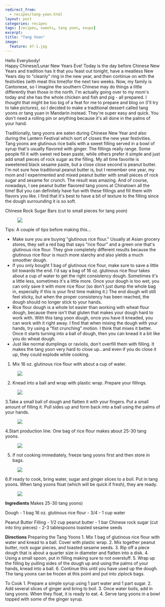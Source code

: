 ---redirect_from:   - recipes/tang-yoon.html
layout: post
categories: recipes
tags: [recipes, sweets, tang yoon, soups]
excerpt: 
title: "Tang Yoon"
image:
  feature: 47-1.jpg
---

Hello Everybody!  
Happy Chinese/Lunar New Years Eve!  Today is the day before Chinese New Years and tradition has it that you feast out tonight, have a meatless New Years day to "cleanly" ring in the new year, and then continue on with the festivities (with meat this time)for the next two weeks. Now, my family is Cantonese, so I imagine the southern Chinese may do things a little differently than those in the north.  I'm actually going over to my mom's today and she has the whole chicken and fish and pig - all prepared.  I thought that might be too big of a feat for me to prepare and blog on (I'll try to take pictures), so I decided to make a traditional dessert called tang yoons or tang yuan in Mandarin instead. They're super easy and quick. You don't need a rolling pin or anything because it's all done in the palms of your hand.

Traditionally, tang yoons are eaten during Chinese New Year and also during the Lantern Festival which sort of closes the new year festivities.  Tang yoons are glutinous rice balls with a sweet filling served in a bowl of syrup that's usually flavored with ginger.  The fillings really range.  Some people fill it with sweet red bean paste, while others prefer it simple and just add small pieces of rock sugar as the filling. My all time favorite is sweetened black sesame paste, but a close close second is peanut butter.  I'm not sure how traditional peanut butter is, but I remember one year, my mom and I experimented and mixed peanut butter with small pieces of rock sugar and sesame for crunch.  The result was amazing.  And of course, nowadays, I see peanut butter flavored tang yoons at Chinatown all the time!  But you can definitely have fun with these fillings and fill them with flavors you like.  I find that it's best to have a bit of texture to the filling since the dough surrounding it is so soft.

Chinese Rock Sugar Bars (cut to small pieces for tang yoon)

<figure> <img src='/images/47-2.jpg'> </figure>

Tips: A couple of tips before making this...
- Make sure you are buying "glutinous rice flour."  Usually at Asian grocery stores, they sell a red bag that says "rice flour" and a green one that's glutinous rice flour. They give completely different results because the glutinous rice flour is much more starchy and also yields a much smoother dough.
- If you only bought 1 bag of glutinous rice flour, make sure to save a little bit towards the end.  I'd say a bag of 16 oz. glutinous rice flour takes about a cup of water to get the right consistency dough.  Sometimes it's a little less, sometimes it's a little more. Once your dough is too wet, you can only save it with more rice flour (so don't just dump the whole bag in, especially if this is your first time making it.) The end dough will still feel sticky, but when the proper consistency has been reached, the dough should no longer stick to your hands.
- Rice flour dough is a whole lot easier than working with wheat flour dough, because there isn't that gluten that makes your dough hard to work with.  With this tang yoon dough, once you have it kneaded, you can work with it right away.  I find that when mixing the dough with your hands, try using a "fist crunching" motion.  I think that mixes it better.  Once it starts turning into a ball of dough, then you can knead it a bit like you do wheat dough.
- Just like normal dumplings or raviolis, don't overfill them with filling. It makes the tang yoon very hard to close up...and even if you do close it up, they could explode while cooking.

1. Mix 16 oz. glutinous rice flour with about a cup of water.

<figure> <img src='/images/47-3.jpg'> </figure>

2. Knead into a ball and wrap with plastic wrap.  Prepare your fillings.

<figure> <img src='/images/47-4.jpg'> </figure>

3.Take a small ball of dough and flatten it with your fingers.  Put a small amount of filling it. Pull sides up and form back into a ball using the palms of your hands.

<figure> <img src='/images/47-5.jpg'> </figure>

4.Start production line. One bag of rice flour makes about 25-30 tang yoons.

<figure> <img src='/images/47-6.jpg'> </figure>

5. If not cooking immediately, freeze tang yoons first and then store in bags.

<figure> <img src='/images/47-7.jpg'> </figure>

6.If ready to cook, bring water, sugar and ginger slices to a boil.  Put in tang yoons.  When tang yoons float (which will be quick if fresh), they are ready.

<figure> <img src='/images/47-8.jpg'> </figure>
<section class='recipe'>
<p><strong>Ingredients</strong>
Makes 25-30 tang yoons)</p>

<p>Dough
- 1 bag 16 oz. glutinous rice flour
- 3/4 - 1 cup water</p>

<p>Peanut Butter Filling
- 1/2 cup peanut butter
- 1 bar Chinese rock sugar (cut into tiny pieces)
- 2-3 tablespoons toasted sesame seeds</p>

<p><strong>Directions</strong>
Preparing the Tang Yoons
1. Mix 1 bag of glutinous rice flour with water and knead to a ball.  Cover with plastic wrap.
2. Mix together peanut butter, rock sugar pieces, and toasted sesame seeds.
3. Rip off a piece dough that is about a quarter size in diameter and flatten into a disk.
4. Using a small spoon, put in filling making sure to not overstuff.
5. Wrap up the filling by pulling sides of the dough up and using the palms of your hands, knead into a ball.
6. Continue this until you have used up the dough.  The tang yoons can be frozen at this point and put into ziplock bags.</p>

<p>To Cook
1. Prepare a simple syrup using 1 part water and 1 part sugar.
2. Add several slices of ginger and bring to boil.
3. Once water boils, add in tang yoons.  When they float, it is ready to eat.
4. Serve tang yoons in a bowl topped with some of the ginger syrup.</p></section>